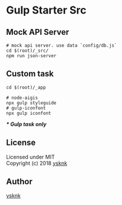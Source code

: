 Gulp Starter Src
====

## Mock API Server

```Shell
# mock api server. use data `config/db.js`
cd $(root)/_src/
npm run json-server
```

## Custom task

```Shell
cd $(root)/_app

# node-aigis
npx gulp styleguide
# gulp-iconfont
npx gulp iconfont
```
___* Gulp task only___

## License

Licensed under MIT  
Copyright (c) 2018 [ysknk](https://github.com/ysknk)  

## Author

[ysknk](https://github.com/ysknk)

